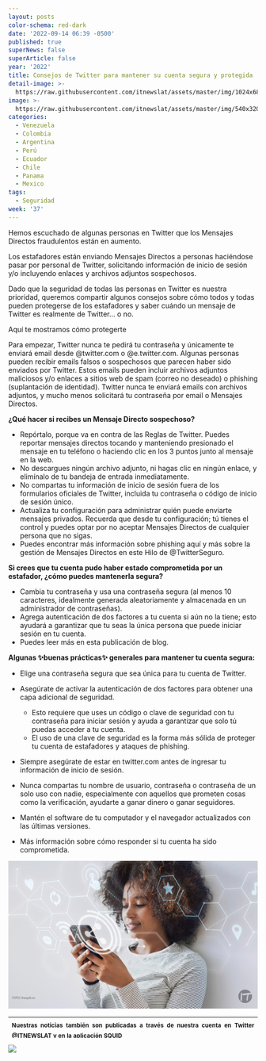 ```yaml
---
layout: posts
color-schema: red-dark
date: '2022-09-14 06:39 -0500'
published: true
superNews: false
superArticle: false
year: '2022'
title: Consejos de Twitter para mantener su cuenta segura y protegida
detail-image: >-
  https://raw.githubusercontent.com/itnewslat/assets/master/img/1024x680/joven-con-cel-g.jpg
image: >-
  https://raw.githubusercontent.com/itnewslat/assets/master/img/540x320/joven-con-cel-p.jpg
categories:
  - Venezuela
  - Colombia
  - Argentina
  - Perú
  - Ecuador
  - Chile
  - Panama
  - Mexico
tags:
  - Seguridad
week: '37'
---
```

Hemos escuchado de algunas personas en Twitter que los Mensajes Directos fraudulentos están en aumento.
 
Los estafadores están enviando Mensajes Directos a personas haciéndose pasar por personal de Twitter, solicitando información de inicio de sesión y/o incluyendo enlaces y archivos adjuntos sospechosos.
 
Dado que la seguridad de todas las personas en Twitter es nuestra prioridad, queremos compartir algunos consejos sobre cómo todos y todas pueden protegerse de los estafadores y saber cuándo un mensaje de Twitter es realmente de Twitter... o no. 
 
Aquí te mostramos cómo protegerte 
 
Para empezar, Twitter nunca te pedirá tu contraseña y únicamente te enviará email desde @twitter.com o @e.twitter.com. Algunas personas pueden recibir emails falsos o sospechosos que parecen haber sido enviados por Twitter.
Estos emails pueden incluir archivos adjuntos maliciosos y/o enlaces a sitios web de spam (correo no deseado) o phishing (suplantación de identidad). 
Twitter nunca te enviará emails con archivos adjuntos, y mucho menos solicitará tu contraseña por email o Mensajes Directos.
 
**¿Qué hacer si recibes un Mensaje Directo sospechoso?**

- Repórtalo, porque va en contra de las Reglas de Twitter. Puedes reportar mensajes directos tocando y manteniendo presionado el mensaje en tu teléfono o haciendo clic en los 3 puntos junto al mensaje en la web.
- No descargues ningún archivo adjunto, ni hagas clic en ningún enlace, y elimínalo de tu bandeja de entrada inmediatamente.
- No compartas tu información de inicio de sesión fuera de los formularios oficiales de Twitter, incluida tu contraseña o código de inicio de sesión único.
- Actualiza tu configuración para administrar quién puede enviarte mensajes privados. Recuerda que desde tu configuración; tú tienes el control y puedes optar por no aceptar Mensajes Directos de cualquier persona que no sigas.
- Puedes encontrar más información sobre phishing aquí y más sobre la gestión de Mensajes Directos en este Hilo de @TwitterSeguro.

 
**Si crees que tu cuenta pudo haber estado comprometida por un estafador, ¿cómo puedes mantenerla segura?**

- Cambia tu contraseña y usa una contraseña segura (al menos 10 caracteres, idealmente generada aleatoriamente y almacenada en un administrador de contraseñas).
- Agrega autenticación de dos factores a tu cuenta si aún no la tiene; esto ayudará a garantizar que tu seas la única persona que puede iniciar sesión en tu cuenta.
- Puedes leer más en esta publicación de blog.

**Algunas ✨buenas prácticas✨ generales para mantener tu cuenta segura:**

- Elige una contraseña segura que sea única para tu cuenta de Twitter.
- Asegúrate de activar la autenticación de dos factores para obtener una capa adicional de seguridad.

	- Esto requiere que uses un código o clave de seguridad con tu contraseña para iniciar sesión y ayuda a garantizar que solo tú puedas acceder a tu cuenta.
	- El uso de una clave de seguridad es la forma más sólida de proteger tu cuenta de estafadores y ataques de phishing.

- Siempre asegúrate de estar en twitter.com antes de ingresar tu información de inicio de sesión.
- Nunca compartas tu nombre de usuario, contraseña o contraseña de un solo uso con nadie, especialmente con aquellos que prometen cosas como la verificación, ayudarte a ganar dinero o ganar seguidores.
- Mantén el software de tu computador y el navegador actualizados con las últimas versiones.
- Más información sobre cómo responder si tu cuenta ha sido comprometida.

![](https://raw.githubusercontent.com/itnewslat/assets/master/img/540x320/joven-con-cel-p.jpg)

<table style="height: 42px;" width="569">
<tbody>
<tr>
<td style="text-align: justify;"><sub><strong>Nuestras noticias también son publicadas a través de nuestra cuenta en Twitter <a href="https://twitter.com/itnewslat?lang=es">@ITNEWSLAT</a> y en la aplicación <a href="https://squidapp.co/en/">SQUID</a></strong></sub></td>
</tr>
</tbody>
</table>

<img src="https://tracker.metricool.com/c3po.jpg?hash=56f88a41e39ab42c063cc51676587a04"/>